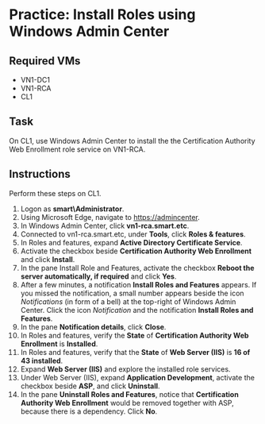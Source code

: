 # Practice: Install Roles using Windows Admin Center

## Required VMs

* VN1-DC1
* VN1-RCA
* CL1

## Task

On CL1, use Windows Admin Center to install the the Certification Authority Web Enrollment role service on VN1-RCA.

## Instructions

Perform these steps on CL1.

1. Logon as **smart\Administrator**.
1. Using Microsoft Edge, navigate to <https://admincenter>.
1. In Windows Admin Center, click **vn1-rca.smart.etc**.
1. Connected to vn1-rca.smart.etc, under **Tools**, click **Roles & features**.
1. In Roles and features, expand **Active Directory Certificate Service**.
1. Activate the checkbox beside  **Certification Authority Web Enrollment** and click **Install**.
1. In the pane Install Role and Features, activate the checkbox **Reboot the server automatically, if required** and click **Yes**.
1. After a few minutes, a notification **Install Roles and Features** appears. If you missed the notification, a small number appears beside the icon *Notifications* (in form of a bell) at the top-right of Windows Admin Center. Click the icon *Notification* and the notification **Install Roles and Features**.
1. In the pane **Notification details**, click **Close**.
1. In Roles and features, verify the **State** of **Certification Authority Web Enrollment** is **Installed**.
1. In Roles and features, verify that the **State** of **Web Server (IIS)** is **16 of 43 installed**.
1. Expand **Web Server (IIS)** and explore the installed role services.
1. Under Web Server (IIS), expand **Application Development**, activate the checkbox beside **ASP**, and click **Uninstall**.
1. In the pane **Uninstall Roles and Features**, notice that **Certification Authority Web Enrollment** would be removed together with ASP, because there is a dependency. Click **No**.
